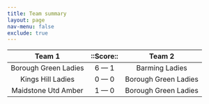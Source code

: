 ```yaml
---
title: Team summary
layout: page
nav-menu: false
exclude: true
---
```




|        Team 1        |  ::Score::  |        Team 2        |
|:--------------------:|:-----------:|:--------------------:|
| Borough Green Ladies | 6 &mdash; 1 |    Barming Ladies    |
|  Kings Hill Ladies   | 0 &mdash; 0 | Borough Green Ladies |
| Maidstone Utd Amber  | 1 &mdash; 0 | Borough Green Ladies |

 <br /><br /><br />